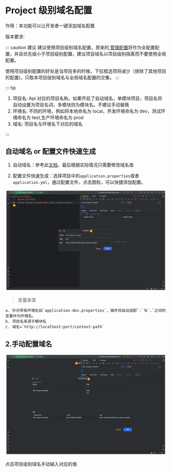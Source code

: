 ---
---

# Project 级别域名配置

作用：本功能可以让开发者一键添加域名配置

版本要求: <Badge text="2023.1.1+"/>

::: caution 建议
建议使用项目级别域名配置，原来的[<ColorIcon icon="tool" /> 管理配置](./settingManager.md)将作为全配置配置，并且优先级小于项目级别配置，建议项目域名以项目级别隔离而不要使用全局配置。

使用项目级别配置的好处是当项目多的时候，下拉框选项将减少（排除了其他项目的配置)，只取本项目级别域名与全局域名配置的交集。
:::

::: tip

1. 项目名: Api 对应的项目名称。如果开启了自动域名，单模块项目，项目名将自动设置为项目名词，多模块则为模块名。不建议手动替换
2. 环境名: 不同的环境，例如将本地命名为 local，开发环境命名为 dev，测试环境命名为 test,生产环境命名为 prod
3. 域名: 项目名与环境名下对应的域名

:::

## 自动域名 or 配置文件快速生成

1. 自动域名：参考此[文档](./autoDomain.md)，最后根据实际情况只需要修改域名值

2. 配置文件快速生成：选择项目中的`application.properties`或者`application.yml`，通过配置文件，点击图标<ColorIcon icon="restfulFastRequest" />，可以快捷添加配置。

![projectLevelDomainConfig](/img/2023.1.1/projectLevelDomainConfig.png "域名配置")

> 变量来源

```
a. 针对带有环境名如`application-dev.properties`，插件将自动适配`-`与`.`之间的变量作为环境名。
b. 项目名来源于模块名
c. 域名=`http://localhost:port/context-path`
```

## 2.手动配置域名

![projectLevelDomainDialog](/img/2023.1.1/projectLevelDomainDialog.png "域名列表")

点击项目级别域名手动输入对应的值
